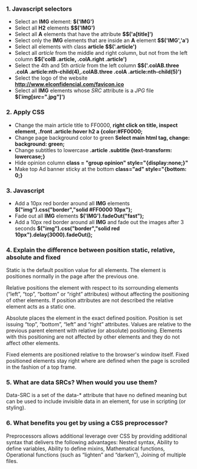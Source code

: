 ### 1. Javascript selectors

* Select an __IMG__ element:  __$('IMG')__
* Select all __H2__ elements  __$$('IMG')__
* Select all __A__ elements that have the attribute  __$$('a[title]')__
* Select only the __IMG__ elements that are inside an __A__ element  __$$('IMG','a')__
* Select all elements with class __article__  __$$('.article')__
* Select all _article_ from the middle and right column, but not from the left column __$$('colB .article, .colA.right .article')__
* Select the 4th and 5th _article_ from the left column __$$('.colAB.three .colA .article:nth-child(4),.colAB.three .colA .article:nth-child(5)')__
* Select the logo of the website __http://www.elconfidencial.com/favicon.ico__
* Select all __IMG__ elements whose _SRC_ attribute is a _JPG_ file __$$('img[src$=".jpg"]')__

### 2. Apply CSS

* Change the main article title to FF0000, __right click on title, inspect element, .front .article:hover h2 a {color:#FF0000;__
* Change page background color to green __Select main html tag, change: background: green;__
* Change subtitles to lowercase __.article .subtitle {text-transform: lowercase;}__
* Hide opinion column __class = "group opinion" style="{display:none;}"__
* Make top Ad banner sticky at the bottom __class="ad" style="{bottom: 0;}__

### 3. Javascript

* Add a 10px red border around all __IMG__ elements  __$("img").css("border","solid #FF0000 10px");__
* Fade out all __IMG__ elements __$('IMG').fadeOut("fast");__
* Add a 10px red border around all __IMG__ and fade out the images after 3 seconds __$("img").css("border","solid red 10px").delay(3000).fadeOut();__


### 4. Explain the difference between position static, relative, absolute and fixed

Static is the default position value for all elements. The element is positiones normally in the page after the previous one.

Relative positions the element with respect to its sorrounding elements (“left”, “top”, “bottom” or “right” attributes) without affecting the positioning of other elements. If position attributes are not described the relative element acts as a static one.

Absolute places the element in the exact defined position. Position is set issuing “top”, “bottom”, “left” and “right” attributes. Values are relative to the previous parent element with relative (or absolute) positioning. Elements with this positioning are not affected by other elements and they do not affect other elements. 

Fixed elements are positioned relative to the browser's window itself. Fixed positioned elements stay right where are defined when the page is scrolled in the fashion of a top frame.


### 5. What are data SRCs? When would you use them?
Data-SRC is a set of the data-* attribute that have no defined meaning but can be used to include invisible data in an element, for use in scripting (or styling).

### 6. What benefits you get by using a CSS preprocessor?
Preprocessors allows additional leverage over CSS by providing additional syntax that delivers the following advantages: Nested syntax, Ability to define variables, Ability to define mixins, Mathematical functions, Operational functions (such as “lighten” and “darken”), Joining of multiple files.





